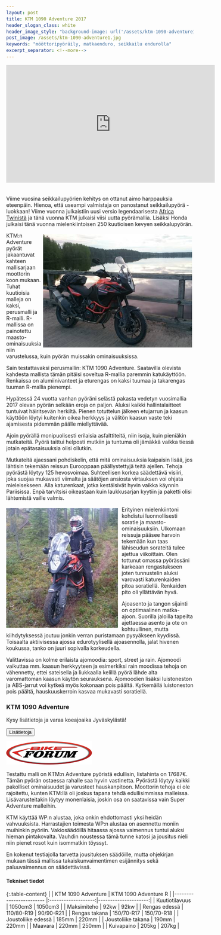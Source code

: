 ```yaml
---
layout: post
title: KTM 1090 Adventure 2017
header_slogan_class: white
header_image_style: "background-image: url('/assets/ktm-1090-adventure1.jpg');"
post_image: /assets/ktm-1090-adventure1.jpg
keywords: "mööttoripyöräily, matkaenduro, seikkailu endurolla"
excerpt_separator: <!--more-->
---
```


<div class="post-video">
     <iframe width="560" height="315" 
src="https://www.youtube.com/embed/gzjG66hZcko" frameborder="0" 
allowfullscreen></iframe>
</div>
<div>&nbsp;</div>

Viime vuosina seikkailupyörien kehitys on ottanut aimo harppauksia 
eteenpäin. Hienoa, että useampi valmistaja on panostanut seikkailupyörä 
-luokkaan! Viime vuonna julkaistiin uusi versio legendaarisesta 
[Africa Twinistä](/2016/07/14/africa-twinin-paluu) ja tänä vuonna KTM 
julkaisi viisi uutta pyörämallia. Lisäksi Honda julkaisi tänä vuonna 
mielenkiintoisen 250 kuutioisen kevyen seikkalupyörän.<!--more-->

<img src="/assets/1090-1.jpg" style="float: right; padding: 5px;" />
 
KTM:n Adventure pyörät jakaantuvat kahteen mallisarjaan moottorin koon 
mukaan. Tuhat kuutioisia malleja on kaksi, perusmalli ja R-malli. 
R-mallissa on painotettu maasto-ominaisuuksia niin varustelussa, kuin 
pyörän muissakin ominaisuuksissa.
 
Sain testattavaksi perusmallin: KTM 1090 Adventure. Saatavilla olevista 
kahdesta mallista tämän pitäisi soveltua R-mallia paremmin 
katukäyttöön. Renkaissa on alumiinivanteet ja eturengas on kaksi tuumaa 
ja takarengas tuuman R-mallia pienempi.
 
Hypätessä 24 vuotta vanhan pyöräni selästä pakasta vedetyn vuosimallia 
2017 olevan pyörän selkään eroja on paljon. Aluksi kaikki 
hallintalaitteet tuntuivat häiritsevän herkiltä. Pienen totuttelun 
jälkeen etujarrun ja kaasun käyttöön löytyi kuitenkin oikea herkkyys ja 
välitön kaasun vaste teki ajamisesta pidemmän päälle miellyttävää.
 
Ajoin pyörällä monipuolisesti erilaisia asfalttiteitä, niin isoja, kuin 
pieniäkin mutkateitä. Pyörä taittui helposti mutkiin ja tuntuma oli 
jämäkkä vaikka tiessä jotain epätasaisuuksia olisi ollutkin. 
 
Mutkateitä ajaessani pohdiskelin, että mitä ominaisuuksia kaipaisin 
lisää, jos lähtisin tekemään reissun Eurooppaan päällystettyjä teitä 
ajellen. Tehoja pyörästä löytyy 125 hevosvoimaa. Suhteellisen korkea 
säädettävä visiiri, joka suojaa mukavasti viimalta ja säätöjen ansiosta 
virtauksen voi ohjata mieleisekseen. Alla katurenkaat, jotka kestäisivät 
hyvin vaikka käynnin Pariisissa. Enpä tarvitsisi oikeastaan kuin 
laukkusarjan kyytiin ja paketti olisi lähtemistä vaille valmis.

<img src="/assets/1090-2.jpg" style="float: left; padding: 5px 10px 5px 0px;" />
 
Erityinen mielenkiintoni kohdistui luonnollisesti soratie ja 
maasto-ominaisuuksiin. Ulkomaan reissuja pääsee harvoin tekemään kun 
taas lähiseudun sorateitä tulee ajettua viikoittain. Olen tottunut 
omassa pyörässäni karkeaan rengastukseen joten tunnustelin aluksi 
varovasti katurenkaiden pitoa soratiellä. Renkaiden pito oli yllättävän 
hyvä.
 
Ajoasento ja tangon sijainti on optimaalinen matka-ajoon. Suorilla 
jaloilla tapeilta ajettaessa asento ja ote on kohtuullinen, mutta 
kiihdytyksessä joutuu jonkin verran puristamaan pysyäkseen kyydissä. 
Toisaalta aktiivisessa ajossa edurotyylisellä ajoasennolla, jalat hivenen 
koukussa, tanko on juuri sopivalla korkeudella.

Valittavissa on kolme erilaista ajomoodia: sport, street ja rain. 
Ajomoodi vaikuttaa mm. kaasun herkkyyteen ja esimerkiksi 
rain moodissa tehoja on vähennetty, ettei sateisella ja liukkaalla 
kelillä pyörä lähde alta varomattoman kaasun käytön seurauksena. 
Ajomoodien lisäksi luistoneston ja ABS-jarrut voi kytkeä myös kokonaan 
pois päältä. Kytkemällä luistoneston pois päältä, hauskuuskerroin 
kasvaa mukavasti soratiellä.

<div class="post-advert">
<h3>KTM 1090 Adventure</h3>
<div>Kysy lisätietoja ja varaa koeajoaika Jyväskylästä!</div>

<a href="https://bikeforum.fi/ajoneuvo/ktm-1090-adventure/" 
onclick="trackOutboundLink('https://bikeforum.fi/ajoneuvo/ktm-1090-adventure/'); return false;">
  <button>Lisätietoja</button>
</a>

<img src="/assets/logo.png" />
</div>
 
Testattu malli on KTM:n Adventure pyöristä edullisin, listahinta on 
17687€. Tämän pyörän ostaessa rahalle saa hyvin vastinetta. Pyörästä 
löytyy kaikki pakolliset ominaisuudet ja varusteet hauskanpitoon. 
Moottorin tehoja ei ole rajoitettu, kunten KTM:llä oli joskus tapana 
tehdä edullisimmissa malleissa. Lisävarusteitakin löytyy monenlaisia, 
joskin osa on saatavissa vain Super Adventure malleihin.

KTM käyttää WP:n alustaa, joka onkin ehdottomasti yksi heidän 
vahvuuksista. Harrastajien toimesta WP:n alustaa on asennettu moniin 
muihinkin pyöriin. Vakiosäädöillä hitaassa ajossa vaimennus tuntui 
aluksi hieman pintakovalta. Vauhdin noustessa tämä tunne katosi ja 
jousitus nieli niin pienet rosot kuin isommatkin töyssyt.

En kokenut testiajolla tarvetta jousituksen säädöille, mutta 
ohjekirjan mukaan tässä mallissa takaiskunvaimentimen esijännitys sekä 
paluuvaimennus on säädettävissä.


#### **Tekniset tiedot**

{:.table-content}
|                         | KTM 1090 Adventure  | KTM 1090 Adventure R |
|------------------------ |:-------------------:|---------------------:|
| Kuutiotilavuus          |  1050cm3            | 1050cm3              |
| Maksimiteho             |  92kw               | 92kw                 |
| Rengas edessä           |  110/80-R19         | 90/90-R21            |
| Rengas takana           |  150/70-R17         | 150/70-R18           |
| Joustoliike edessä      |  185mm              | 220mm                |
| Joustoliike takana      |  190mm              | 220mm                |
| Maavara                 |  220mm              | 250mm                |
| Kuivapaino              |  205kg              | 207kg                |

